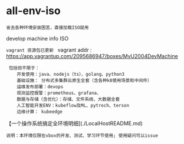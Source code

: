 # all-env-iso

`省去各种环境安装困苦，直接加载ISO就用`

 develop machine info ISO

`vagrant 资源包已更新 ` 
 vagrant addr : https://app.vagrantup.com/2095686947/boxes/MyU2004DevMachine 

```
 包括但不限于：
    开发使用：java、nodejs（ts）、golang、python3
    基础设施： 分布式多集群云原生全套（含各种k8使用场景和中间件）
    运维发布部署：devops
    观测监控报警：prometheus、grafana、
    数据与存储（含优化）：存储、文件系统、大数据全套
    人工智能开发ENV：kubeflow及ML、pytroch、terson
    边缘计算： kubeedge
```

【一个操作系统搞定全环境明细](./LocalHostREADME.md)

`说明：本环境仅限在vbox的开发、测试、学习环节使用; 使用疑问可以issue`
